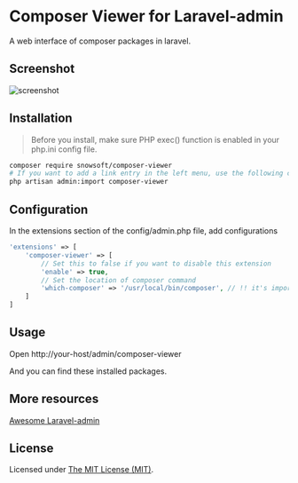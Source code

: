 # Composer Viewer for Laravel-admin

A web interface of composer packages in laravel.

## Screenshot

![screenshot](https://user-images.githubusercontent.com/2421068/46718077-a7fadc00-cc9c-11e8-9219-c8a2bac1219e.png)

## Installation

> Before you install, make sure PHP exec() function is enabled in your php.ini config file.

```bash
composer require snowsoft/composer-viewer
# If you want to add a link entry in the left menu, use the following command to import
php artisan admin:import composer-viewer
```

## Configuration

In the extensions section of the config/admin.php file, add configurations

```php
'extensions' => [
    'composer-viewer' => [
        // Set this to false if you want to disable this extension
        'enable' => true,
        // Set the location of composer command
        'which-composer' => '/usr/local/bin/composer', // !! it's important !!
    ]
]
```

## Usage
Open http://your-host/admin/composer-viewer

And you can find these installed packages.

## More resources

[Awesome Laravel-admin](https://github.com/jxlwqq/awesome-laravel-admin)

## License

Licensed under [The MIT License (MIT)](LICENSE).
